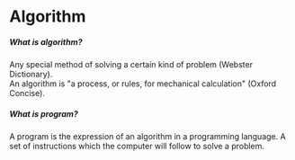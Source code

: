 <h1>Algorithm</h1>
<h5>What is algorithm?</h5>
<p>Any special method of solving a certain kind of problem (Webster Dictionary).<br>
An algorithm is "a process, or rules, for mechanical calculation" (Oxford Concise). 
<p>
<h5>What is program?</h5>
<p>A program is the expression of an algorithm in a programming language.
A set of instructions which the computer will follow to solve a problem.
</p>
